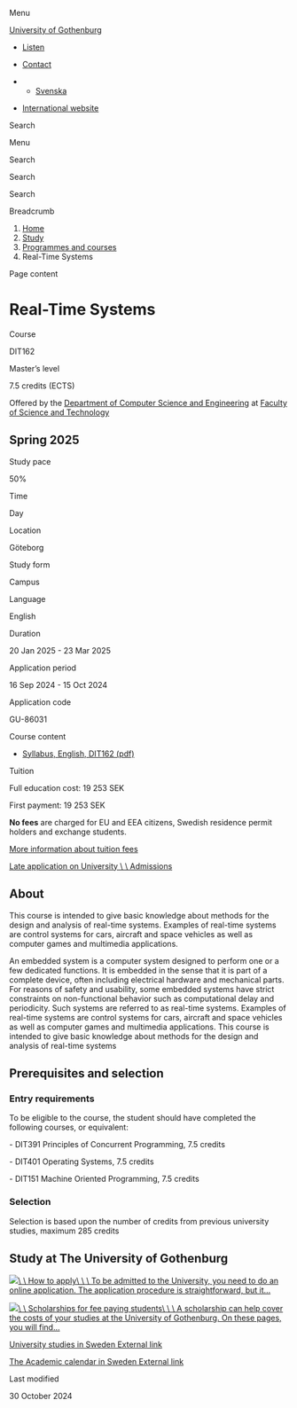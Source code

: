 Menu

[University of Gothenburg](/en)

- [Listen](//app-eu.readspeaker.com/cgi-bin/rsent?customerid=9467&lang=en_uk&readclass=region--content&url=https%3A%2F%2Fwww.gu.se%2Fen%2Fstudy-gothenburg%2Freal-time-systems-dit162 "Listen with ReadSpeaker")

- [Contact](/en/contact)

- - [Svenska](/studera/hitta-utbildning/realtidssystem-dit162)
- [International website](/en/study-gothenburg/real-time-systems-dit162)

Search


Menu


Search


Search

Search

Breadcrumb

1. [Home](/en)
2. [Study](/en/study-in-gothenburg)
3. [Programmes and courses](/en/study-in-gothenburg/study-options)
4. Real-Time Systems


Page content

# Real-Time Systems

Course


DIT162


Master’s level



7.5 credits (ECTS)



Offered by the
[Department of Computer Science and Engineering](https://www.gu.se/en/computer-science-engineering)
at
[Faculty of Science and Technology](https://www.gu.se/en/science-and-technology)

## Spring 2025

Study pace


50%

Time


Day

Location


Göteborg

Study form


Campus

Language


English

Duration


20 Jan 2025
\- 23 Mar 2025

Application period


16 Sep 2024
\- 15 Oct 2024

Application code


GU-86031

Course content


- [Syllabus, English, DIT162 (pdf)](https://kursplaner.gu.se/pdf/kurs/en/DIT162)


Tuition


Full education cost: 19 253 SEK

First payment: 19 253 SEK

**No fees** are charged for EU and EEA citizens, Swedish residence permit holders and exchange students.

[More information about tuition fees](https://www.gu.se/en/study-in-gothenburg/apply/tuition-fees)

[Late application on University \\
\\
Admissions](https://www.universityadmissions.se/intl/addtobasket?id=GU-86031&period=VT+2025)

## About

This course is intended to give basic knowledge about methods for the design and analysis of real-time systems. Examples of real-time systems are control systems for cars, aircraft and space vehicles as well as computer games and multimedia applications.

An embedded system is a computer system designed to perform one or a few dedicated functions. It is embedded in the sense that it is part of a complete device, often including electrical hardware and mechanical parts. For reasons of safety and usability, some embedded systems have strict constraints on non-functional behavior such as computational delay and periodicity. Such systems are referred to as real-time systems. Examples of real-time systems are control systems for cars, aircraft and space vehicles as well as computer games and multimedia applications. This course is intended to give basic knowledge about methods for the design and analysis of real-time systems

## Prerequisites and selection

### Entry requirements

To be eligible to the course, the student should have completed the following courses, or equivalent:

\- DIT391 Principles of Concurrent Programming, 7.5 credits

\- DIT401 Operating Systems, 7.5 credits

\- DIT151 Machine Oriented Programming, 7.5 credits

### Selection

Selection is based upon the number of credits from previous university studies, maximum 285 credits

## Study at The University of Gothenburg

[![](/sites/default/files/dynamic-image/dynamic_image_2188_218/public/2020-03/cytonn-photography-ZJEKICY5EXY-unsplash.jpg?media_id=2553&width=1904&height=208)\\
\\
How to apply\\
\\
\\
To be admitted to the University, you need to do an online application. The application procedure is straightforward, but it…](/en/study-in-gothenburg/apply)

[![](/sites/default/files/dynamic-image/dynamic_image_2188_218/public/2024-01/GU-7.jpg?media_id=95188&width=1904&height=208)\\
\\
Scholarships for fee paying students\\
\\
\\
A scholarship can help cover the costs of your studies at the University of Gothenburg. On these pages, you will find…](/en/study-in-gothenburg/apply/scholarships-for-fee-paying-students)

[University studies in Sweden External link](https://www.gu.se/en/study-in-gothenburg/before-you-arrive/university-studies-in-sweden "External link")

[The Academic calendar in Sweden External link](https://www.gu.se/en/study-in-gothenburg/when-you-are-here/academic-calendar "External link")

Last modified


30 October 2024